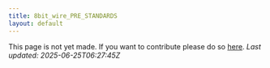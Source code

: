 ```yaml
---
title: 8bit_wire_PRE_STANDARDS
layout: default
---
```


This page is not yet made. If you want to contribute please do so [here](https://github.com/CrazyH2/Bigstone/blob/wiki/components/8bit_wire_PRE_STANDARDS.md).
_Last updated: 2025-06-25T06:27:45Z_
